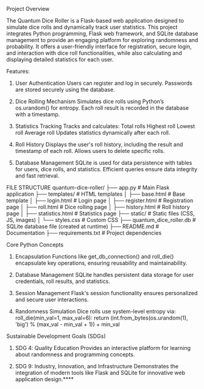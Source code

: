Project Overview

The Quantum Dice Roller is a Flask-based web application designed to simulate dice rolls and dynamically track user statistics. 
This project integrates Python programming, Flask web framework, and SQLite database management to provide an engaging platform for 
exploring randomness and probability. It offers a user-friendly interface for registration, secure login, and interaction with 
dice roll functionalities, while also calculating and displaying detailed statistics for each user.


Features:

1. User Authentication
Users can register and log in securely.
Passwords are stored securely using the database.

2. Dice Rolling Mechanism
Simulates dice rolls using Python’s os.urandom() for entropy.
Each roll result is recorded in the database with a timestamp.

3. Statistics Tracking
Tracks and calculates:
Total rolls
Highest roll
Lowest roll
Average roll
Updates statistics dynamically after each roll.

4. Roll History
Displays the user's roll history, including the result and timestamp of each roll.
Allows users to delete specific rolls.

5. Database Management
SQLite is used for data persistence with tables for users, dice rolls, and statistics.
Efficient queries ensure data integrity and fast retrieval.


FILE STRUCTURE
quantum-dice-roller/
├── app.py               # Main Flask application
├── templates/           # HTML templates
│   ├── base.html        # Base template
│   ├── login.html       # Login page
│   ├── register.html    # Registration page
│   ├── roll.html        # Dice rolling page
│   ├── history.html     # Roll history page
│   ├── statistics.html  # Statistics page
├── static/              # Static files (CSS, JS, images)
│   └── styles.css       # Custom CSS
├── quantum_dice_roller.db # SQLite database file (created at runtime)
├── README.md            # Documentation
├── requirements.txt     # Project dependencies



Core Python Concepts

1. Encapsulation
Functions like get_db_connection() and roll_die() encapsulate key operations, ensuring reusability and maintainability.

2. Database Management
SQLite handles persistent data storage for user credentials, roll results, and statistics.

3. Session Management
Flask's session functionality ensures personalized and secure user interactions.

4. Randomness Simulation
Dice rolls use system-level entropy via:
roll_die(min_val=1, max_val=6):
    return (int.from_bytes(os.urandom(1), 'big') % (max_val - min_val + 1)) + min_val


Sustainable Development Goals (SDGs)

1. SDG 4: Quality Education
Provides an interactive platform for learning about randomness and programming concepts.

2. SDG 9: Industry, Innovation, and Infrastructure
Demonstrates the integration of modern tools like Flask and SQLite for innovative web application design.****

